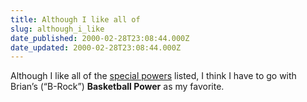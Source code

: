 ```yaml
---
title: Although I like all of
slug: although_i_like
date_published: 2000-02-28T23:08:44.000Z
date_updated: 2000-02-28T23:08:44.000Z
---
```


Although I like all of the [special powers](http://www.backstreetproject.com/bios.htm) listed, I think I have to go with Brian’s (“B-Rock”) **Basketball Power** as my favorite.
